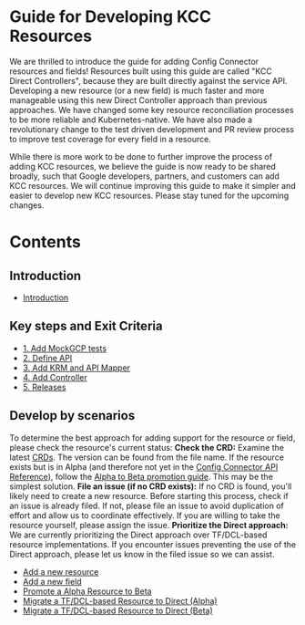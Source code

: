 # Guide for Developing KCC Resources 

We are thrilled to introduce the guide for adding Config Connector resources and fields! Resources built using this guide are called "KCC Direct Controllers", because they are built directly against the service API. Developing a new resource (or a new field) is much faster and more manageable using this new Direct Controller approach than previous approaches. We have changed some key resource reconciliation processes to be more reliable and Kubernetes-native. We have also made a revolutionary change to the test driven development and PR review process to improve test coverage for every field in a resource. 

While there is more work to be done to further improve the process of adding KCC resources, we believe the guide is now ready to be shared broadly, such that Google developers, partners, and customers can add KCC resources. We will continue improving this guide to make it simpler and easier to develop new KCC resources. Please stay tuned for the upcoming changes.

# Contents

## Introduction

* [Introduction](./guides/0-introduction.md)

## Key steps and Exit Criteria 

* [1. Add MockGCP tests](./guides/1-add-mockgcp-tests.md)
* [2. Define API](./guides/2-define-apis.md)
* [3. Add KRM and API Mapper](./guides/3-add-mapper.md)
* [4. Add Controller](./guides/4-add-controller.md)
* [5. Releases](./guides/5-releases.md)

## Develop by scenarios

To determine the best approach for adding support for the resource or field, please check the resource's current status:
**Check the CRD:** Examine the latest [CRDs](https://github.com/GoogleCloudPlatform/k8s-config-connector/tree/master/crds). The version can be found from the file name. If the resource exists but is in Alpha (and therefore not yet in the [Config Connector API Reference](https://cloud.google.com/config-connector/docs/reference/overview)), follow the [Alpha to Beta promotion guide](./scenarios/alpha-to-beta.md).  This may be the simplest solution.
**File an issue (if no CRD exists):** If no CRD is found, you'll likely need to create a new resource. Before starting this process, check if an issue is already filed. If not, please file an issue to avoid duplication of effort and allow us to coordinate effectively. If you are willing to take the resource yourself, please assign the issue. 
**Prioritize the Direct approach:** We are currently prioritizing the Direct approach over TF/DCL-based resource implementations.  If you encounter issues preventing the use of the Direct approach, please let us know in the filed issue so we can assist.

* [Add a new resource](./scenarios/new-resource.md)
* [Add a new field](./scenarios/new-field.md)
* [Promote a Alpha Resource to Beta](./scenarios/alpha-to-beta.md)
* [Migrate a TF/DCL-based Resource to Direct (Alpha)](./scenarios/migrate-tf-resource-alpha.md)
* [Migrate a TF/DCL-based Resource to Direct (Beta)](./scenarios/migrate-tf-resource-beta.md)
